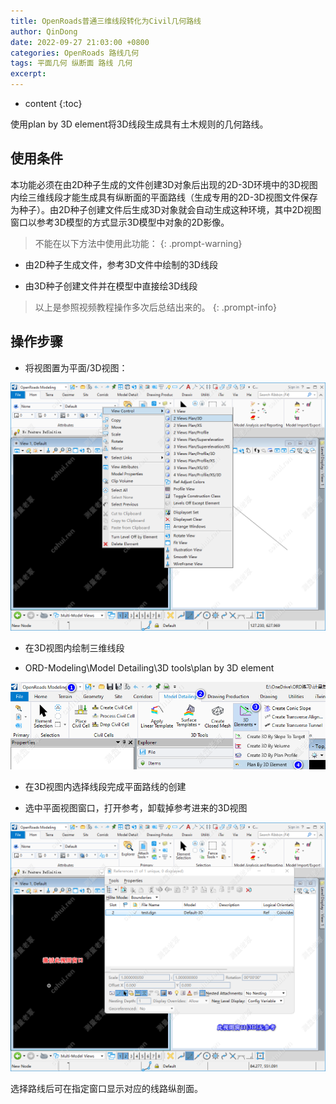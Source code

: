 ```yaml
---
title: OpenRoads普通三维线段转化为Civil几何路线
author: QinDong
date: 2022-09-27 21:03:00 +0800
categories: OpenRoads 路线几何
tags: 平面几何 纵断面 路线 几何
excerpt: 
---
```

* content
{:toc}

使用plan by 3D element将3D线段生成具有土木规则的几何路线。

## 使用条件

本功能必须在由2D种子生成的文件创建3D对象后出现的2D-3D环境中的3D视图内绘三维线段才能生成具有纵断面的平面路线（生成专用的2D-3D视图文件保存为种子）。由2D种子创建文件后生成3D对象就会自动生成这种环境，其中2D视图窗口以参考3D模型的方式显示3D模型中对象的2D影像。

>不能在以下方法中使用此功能：
{: .prompt-warning}

- 由2D种子生成文件，参考3D文件中绘制的3D线段

- 由3D种子创建文件并在模型中直接绘3D线段

>以上是参照视频教程操作多次后总结出来的。
{: .prompt-info}

## 操作步骤
- 将视图置为平面/3D视图：

![](/img/2022/2022-09-27-21-08-10.png)

- 在3D视图内绘制三维线段

- ORD-Modeling\Model Detailing\3D tools\plan by 3D element

![](/img/2022/2022-09-27-21-08-20.png)

- 在3D视图内选择线段完成平面路线的创建

- 选中平面视图窗口，打开参考，卸载掉参考进来的3D视图

![](/img/2022/2022-09-27-21-08-30.png)

选择路线后可在指定窗口显示对应的线路纵剖面。